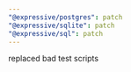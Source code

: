 ```yaml
---
"@expressive/postgres": patch
"@expressive/sqlite": patch
"@expressive/sql": patch
---
```


replaced bad test scripts
